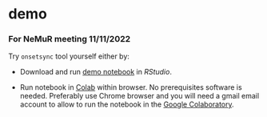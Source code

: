 # demo

### For NeMuR meeting 11/11/2022

Try `onsetsync` tool yourself either by:
  
- Download and run [demo notebook](https://github.tuomaseerola.com/onsetsync/) in _RStudio_. 

- Run notebook in [Colab](https://github.com/tuomaseerola/onsetsync/blob/master/onsetsync.ipynb) within browser. No prerequisites software is needed. Preferably use Chrome browser and you will need a gmail email account to allow to run the notebook in the [Google Colaboratory](https://colab.research.google.com).


